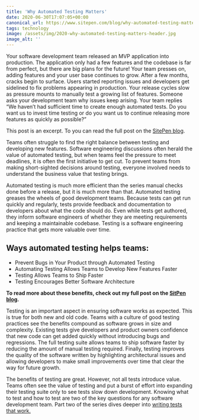 ```yaml
---
title: 'Why Automated Testing Matters'
date: 2020-06-30T17:07:05+00:00
canonical_url: https://www.sitepen.com/blog/why-automated-testing-matters/
tags: technology
image: /assets/img/2020-why-automated-testing-matters-header.jpg
image_alt: ''
---
```


Your software development team released an MVP application into production. The application only had a few features and the codebase is far from perfect, but there are big plans for the future! Your team presses on, adding features and your user base continues to grow. After a few months, cracks begin to surface. Users started reporting issues and developers get sidelined to fix problems appearing in production. Your release cycles slow as pressure mounts to manually test a growing list of features. Someone asks your development team why issues keep arising. Your team replies “We haven’t had sufficient time to create enough automated tests. Do you want us to invest time testing or do you want us to continue releasing more features as quickly as possible?”

<aside>
    This post is an excerpt. To you can read the full post on the <a href="https://www.sitepen.com/blog/why-automated-testing-matters/">SitePen blog</a>.
</aside>

Teams often struggle to find the right balance between testing and developing new features. Software engineering discussions often herald the value of automated testing, but when teams feel the pressure to meet deadlines, it is often the first initiative to get cut. To prevent teams from making short-sighted decisions around testing, everyone involved needs to understand the business value that testing brings.

Automated testing is much more efficient than the series manual checks done before a release, but it is much more than that. Automated testing greases the wheels of good development teams. Because tests can get run quickly and regularly, tests provide feedback and documentation to developers about what the code should do. Even while tests get authored, they inform software engineers of whether they are meeting requirements and keeping a maintainable codebase. Testing is a software engineering practice that gets more valuable over time.

## Ways automated testing helps teams:

- Prevent Bugs in Your Product through Automated Testing
- Automating Testing Allows Teams to Develop New Features Faster
- Testing Allows Teams to Ship Faster
- Testing Encourages Better Software Architecture

**To read more about these benefits, check out my full post on the <a rel="syndication" class="u-syndication" href="https://www.sitepen.com/blog/why-automated-testing-matters/">SitPen blog</a>.**

Testing is an important aspect in ensuring software works as expected. This is true for both new and old code. Teams with a culture of good testing practices see the benefits compound as software grows in size and complexity. Existing tests give developers and product owners confidence that new code can get added quickly without introducing bugs and regressions. The full testing suite allows teams to ship software faster by reducing the amount of manual testing required. Finally, testing improves the quality of the software written by highlighting architectural issues and allowing developers to make small improvements over time that clear the way for future growth.

The benefits of testing are great. However, not all tests introduce value. Teams often see the value of testing and put a burst of effort into expanding their testing suite only to see tests slow down development. Knowing what to test and how to test are two of the key questions for any software development team. Part two of the series dives deeper into [writing tests that work.](https://www.sitepen.com/blog/writing-tests-that-work/)
